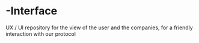 # -Interface
UX / UI repository for the view of the user and the companies, for a friendly interaction with our protocol
